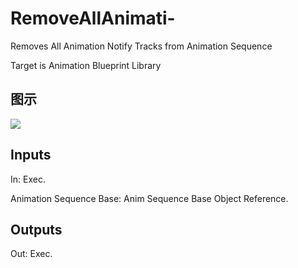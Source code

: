 # RemoveAllAnimati-

Removes All Animation Notify Tracks from Animation Sequence

Target is Animation Blueprint Library

## 图示

![]($-20221218-17513044.png)

## Inputs

In: Exec.

Animation Sequence Base: Anim Sequence Base Object Reference.  

## Outputs

Out: Exec.

